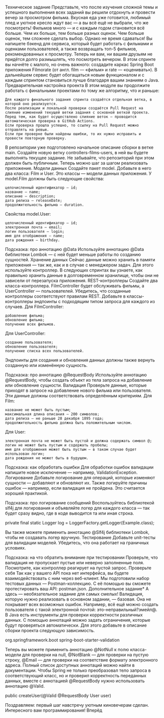 Техническое задание
Представьте, что после изучения сложной темы и успешного выполнения всех заданий вы решили отдохнуть и провести вечер
за просмотром фильма. Вкусная еда уже готовится, любимый плед и уютное кресло ждут вас — а вы всё ещё не выбрали, что же
посмотреть!
Фильмов много — и с каждым годом становится всё больше. Чем их больше, тем больше разных оценок. Чем больше оценок,
тем сложнее сделать выбор. Однако не время сдаваться! Вы напишете бэкенд для сервиса, который будет работать с фильмами
и оценками пользователей, а также возвращать топ-5 фильмов, рекомендованных к просмотру. Теперь ни вам, ни вашим друзьям
не придётся долго размышлять, что посмотреть вечером.
В этом спринте вы начнёте с малого, но очень важного: создадите каркас Spring Boot приложения Filmorate
(от англ. film — «фильм» и rate — «оценивать»). В дальнейшем сервис будет обогащаться новым функционалом и с каждым
спринтом становиться лучше благодаря вашим знаниям о Java.
Предварительная настройка проекта
В этом модуле вы продолжите работать с финальными проектами по тому же алгоритму, что и раньше:

    Для каждого финального задания спринта создаётся отдельная ветка, в которой оно реализуется.
    После реализации и локальной проверки создаётся Pull Request на слияние изменений текущей ветки задания с основной веткой проекта.
    Перед тем, как будет осуществлено слияние веток — проводится автоматическая проверка в GitHub Actions.
    Если проверка прошла успешно, то ссылку на Pull Request можно отправлять на ревью.  
    Если при проверке были найдены ошибки, то их нужно исправить и провести повторную проверку.

В репозитории уже подготовлено начальное описание сборки в ветке main. Создайте новую ветку controllers-films-users,
в ней вы будете выполнять текущее задание. Не забывайте, что репозиторий при этом должен быть публичным.
Теперь можно шаг за шагом реализовать приложение.
Модели данных
Создайте пакет model. Добавьте в него два класса: Film и User. Это классы — модели данных приложения.
У model.Film должны быть следующие свойства:

    целочисленный идентификатор — id;
    название — name;
    описание — description;
    дата релиза — releaseDate;
    продолжительность фильма — duration.

Свойства model.User:

    целочисленный идентификатор — id;
    электронная почта — email;
    логин пользователя — login;
    имя для отображения — name;
    дата рождения — birthday.

Подсказка: про аннотацию @Data
Используйте аннотацию @Data библиотеки Lombok — с ней будет меньше работы по созданию сущностей.
Хранение данных
Сейчас данные можно хранить в памяти приложения — так же, как и в случае с менеджером задач. Для этого используйте
контроллер.
В следующих спринтах вы узнаете, как правильно хранить данные в долговременном хранилище, чтобы они не зависели от
перезапуска приложения.
REST-контроллеры
Создайте два класса-контроллера. FilmController будет обслуживать фильмы, а UserController — пользователей. Убедитесь,
что созданные контроллеры соответствуют правилам REST.
Добавьте в классы-контроллеры эндпоинты с подходящим типом запроса для каждого из случаев.
Для FilmController:

    добавление фильма;
    обновление фильма;
    получение всех фильмов.

Для UserController:

    создание пользователя;
    обновление пользователя;
    получение списка всех пользователей.

Эндпоинты для создания и обновления данных должны также вернуть созданную или изменённую сущность.

Подсказка: про аннотацию @RequestBody
Используйте аннотацию @RequestBody, чтобы создать объект из тела запроса на добавление или обновление сущности.
Валидация
Проверьте данные, которые приходят в запросе на добавление нового фильма или пользователя.
Эти данные должны соответствовать определённым критериям.
Для Film:

    название не может быть пустым;
    максимальная длина описания — 200 символов;
    дата релиза — не раньше 28 декабря 1895 года;
    продолжительность фильма должна быть положительным числом.

Для User:

    электронная почта не может быть пустой и должна содержать символ @;
    логин не может быть пустым и содержать пробелы;
    имя для отображения может быть пустым — в таком случае будет использован логин;
    дата рождения не может быть в будущем.

Подсказка: как обработать ошибки
Для обработки ошибок валидации напишите новое исключение — например, ValidationException.
Логирование
Добавьте логирование для операций, которые изменяют сущности — добавляют и обновляют их.
Также логируйте причины ошибок — например, если валидация не пройдена. Это считается хорошей практикой.

Подсказка: про логирование сообщений
Воспользуйтесь библиотекой slf4j для логирования и объявляйте логер для каждого класса — так будет сразу видно,
где в коде выводится та или иная строка.

private final static Logger log = LoggerFactory.getLogger(Example.class);

Вы также можете применить аннотацию @Slf4j библиотеки Lombok, чтобы не создавать логер вручную.
Тестирование
Добавьте unit-тесты для валидации моделей. Убедитесь, что она работает на граничных условиях.

Подсказка: на что обратить внимание при тестировании
Проверьте, что валидация не пропускает пустые или неверно заполненные поля. Посмотрите, как контроллер реагирует на
пустой запрос.
Проверьте себя
Так как у вашего API пока нет интерфейса, вы будете взаимодействовать с ним через веб-клиент.
Мы подготовили набор тестовых данных — Postman-коллекцию. С её помощью вы сможете протестировать ваш API: postman.json.
Дополнительное задание*
А здесь — необязательное задание для самых смелых! Валидация, которую нужно реализовать в основном задании, — базовая.
Она не покрывает всех возможных ошибок. Например, всё ещё можно создать пользователя с такой электронной
почтой: это-неправильный?эмейл@.
В Java есть инструменты для проверки корректности различных данных. С помощью аннотаций можно задать ограничения,
которые будут проверяться автоматически. Для этого добавьте в описание сборки проекта следующую зависимость.

<dependency>
    <groupId>org.springframework.boot</groupId>
    <artifactId>spring-boot-starter-validation</artifactId>
</dependency> 

Теперь вы можете применить аннотацию @NotNull к полю класса-модели для проверки на null, @NotBlank — для проверки на
пустую строку, @Email — для проверки на соответствие формату электронного адреса. Полный список доступных аннотаций
можно найти в документации.
Чтобы Spring не только преобразовал тело запроса в соответствующий класс, но и проверил корректность переданных данных,
вместе с аннотацией @RequestBody нужно использовать аннотацию @Valid.

public createUser(@Valid @RequestBody User user)

Поздравляем: первый шаг навстречу уютным киновечерам сделан.
Интересного вам программирования!
Вперёд
